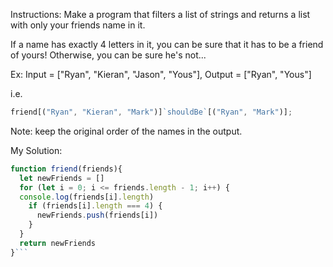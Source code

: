 Instructions:
Make a program that filters a list of strings and returns a list with only your friends name in it.

If a name has exactly 4 letters in it, you can be sure that it has to be a friend of yours! Otherwise, you can be sure he's not...

Ex: Input = ["Ryan", "Kieran", "Jason", "Yous"], Output = ["Ryan", "Yous"]

i.e.

```js
friend[("Ryan", "Kieran", "Mark")]`shouldBe`[("Ryan", "Mark")];
```

Note: keep the original order of the names in the output.

My Solution:

````js
function friend(friends){
  let newFriends = []
  for (let i = 0; i <= friends.length - 1; i++) {
  console.log(friends[i].length)
    if (friends[i].length === 4) {
      newFriends.push(friends[i])
    }
  }
  return newFriends
}```
````
